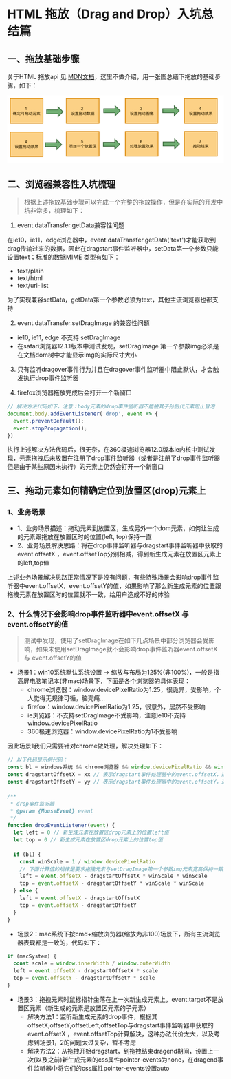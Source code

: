 # HTML 拖放（Drag and Drop）入坑总结篇

## 一、拖放基础步骤
关于HTML 拖放api 见 [MDN文档](https://developer.mozilla.org/zh-CN/docs/Web/API/HTML_Drag_and_Drop_API)，这里不做介绍，用一张图总结下拖放的基础步骤，如下：

<img src="./steps.png">

## 二、浏览器兼容性入坑梳理
> 根据上述拖放基础步骤可以完成一个完整的拖放操作，但是在实际的开发中坑非常多，梳理如下：

1. event.dataTransfer.getData兼容性问题

在ie10，ie11，edge浏览器中，event.dataTransfer.getData('text')才能获取到drag传输过来的数据，因此在dragstart事件监听器中，setData第一个参数只能设置text；标准的数据MIME 类型有如下：
- text/plain
- text/html
- text/uri-list

为了实现兼容setData，getData第一个参数必须为text，其他主流浏览器也都支持

2. event.dataTransfer.setDragImage 的兼容性问题
- ie10, ie11, edge 不支持 setDragImage
- 在safari浏览器12.1.1版本中测试发现，setDragImage 第一个参数img必须是在文档dom树中才能显示img的实际尺寸大小

3. 只有监听dragover事件行为并且在dragover事件监听器中阻止默认，才会触发执行drop事件监听器

4. firefox浏览器拖放完成后会打开一个新窗口
```js
// 解决方法代码如下，注意：body元素的drop事件监听器不能被其子孙后代元素阻止冒泡
document.body.addEventListener('drop', event => {
  event.preventDefault();
  event.stopPropagation();
})
```
执行上述解决方法代码后，很无奈，在360极速浏览器12.0版本ie内核中测试发现，元素拖拽后未放置在注册了drop事件监听器（或者是注册了drop事件监听器但是由于某些原因未执行）的元素上仍然会打开一个新窗口

## 三、拖动元素如何精确定位到放置区(drop)元素上

### 1、业务场景
- 1、业务场景描述：拖动元素到放置区，生成另外一个dom元素，如何让生成的元素跟拖放在放置区时的位置(left, top)保持一直
- 2、业务场景解决思路：将在drop事件监听器与dragstart事件监听器中获取的event.offsetX ，event.offsetTop分别相减，得到新生成元素在放置区元素上的left,top值

上述业务场景解决思路正常情况下是没有问题，有些特殊场景会影响drop事件监听器中event.offsetX，event.offsetY的值，如果影响了那么新生成元素的位置跟拖拽元素在放置区时的位置就不一致，给用户造成不好的体验

### 2、什么情况下会影响drop事件监听器中event.offsetX 与 event.offsetY的值
> 测试中发现，使用了setDragImage在如下几点场景中部分浏览器会受影响，如果未使用setDragImage就不会影响drop事件监听器event.offsetX 与 event.offsetY的值

- 场景1：win10系统默认系统设置 -> 缩放与布局为125%(非100%)，一般是指高屏电脑笔记本(非mac)场景下，下面是各个浏览器的具体表现：
  - chrome浏览器：window.devicePixelRatio为1.25，很诡异，受影响，个人觉得无规律可循，脑壳痛...
  - firefox：window.devicePixelRatio为1.25，很意外，居然不受影响
  - ie浏览器：不支持setDragImage不受影响，注意ie10不支持window.devicePixelRatio
  - 360极速浏览器：window.devicePixelRatio为1不受影响

因此场景1我们只需要针对chrome做处理，解决处理如下：
```js
// 以下代码是示例代码：
const bl = windows系统 && chrome浏览器 && window.devicePixelRatio && window.devicePixelRatio > 1;
const dragstartOffsetX = xx // 表示dragstart事件处理器中的event.offsetX，通过setData传递到drop事件监听器中
const dragstartOffsetY = yy // 表示dragstart事件处理器中的event.offsetY，通过setData传递到drop事件监听器中

/**
 * drop事件监听器
 * @param {MouseEvent} event
 */
function dropEventListener(event) {
  let left = 0 // 新生成元素在放置区drop元素上的位置left值
  let top = 0 // 新生成元素在放置区drop元素上的位置top值

  if (bl) {
    const winScale = 1 / window.devicePixelRatio
    // 下面计算值的规律是要求拖拽元素与setDragImage第一个参数img元素宽高保持一致，否则没有任何规律可循
    left = event.offsetX - dragstartOffsetX * winScale * winScale
    top = event.offsetX - dragstartOffsetY * winScale * winScale
  } else {
    left = event.offsetX - dragstartOffsetX
    top = event.offsetX - dragstartOffsetY
  }
}
```

- 场景2：mac系统下按cmd+缩放浏览器(缩放为非100)场景下，所有主流浏览器表现都是一致的，代码如下：
```js
if (macSystem) {
  const scale = window.innerWidth / window.outerWidth
  left = event.offsetX - dragstartOffsetX * scale
  top = event.offsetY - dragstartOffsetY * scale
}
```

- 场景3：拖拽元素时鼠标指针坐落在上一次新生成元素上，event.target不是放置区元素（新生成的元素是放置区元素的子元素）
  - 解决方法1：监听新生成元素的drop事件，根据其offsetX,offsetY,offsetLeft,offsetTop与dragstart事件监听器中获取的event.offsetX ，event.offsetTop计算解决，这种办法代价太大，以及考虑到场景1，2的问题太过复杂，暂不考虑
  - 解决方法2：从拖拽开始dragstart，到拖拽结束dragend期间，设置上一次(以及之前)新生成元素的css属性pointer-events为none，在dragend事件监听器中将它们的css属性pointer-events设置auto
